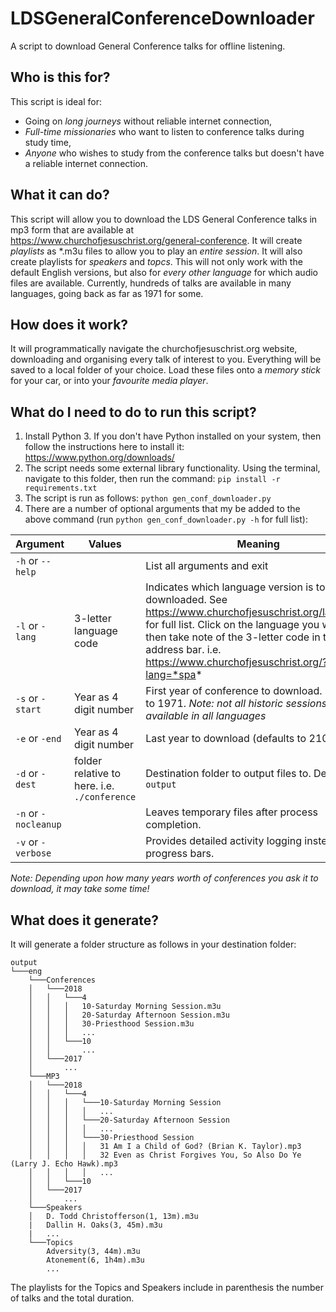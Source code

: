 # LDSGeneralConferenceDownloader
A script to download General Conference talks for offline listening.

## Who is this for?
This script is ideal for:
 - Going on *long journeys* without reliable internet connection,
 - *Full-time missionaries* who want to listen to conference talks during study time,
 - *Anyone* who wishes to study from the conference talks but doesn't have a reliable internet connection.
  
## What it can do?
This script will allow you to download the LDS General Conference talks in mp3 form that are available at https://www.churchofjesuschrist.org/general-conference.
It will create *playlists* as *.m3u files to allow you to play an *entire session*. 
It will also create playlists for *speakers* and *topcs*.
This will not only work with the default English versions, but also for *every other language* for which audio files are available.
Currently, hundreds of talks are available in many languages, going back as far as 1971 for some.

## How does it work?
It will programmatically navigate the churchofjesuschrist.org website, downloading and organising every talk of interest to you.
Everything will be saved to a local folder of your choice. 
Load these files onto a *memory stick* for your car, or into your *favourite media player*. 

## What do I need to do to run this script?
1. Install Python 3. If you don't have Python installed on your system, then follow the instructions here to install it: https://www.python.org/downloads/
2. The script needs some external library functionality. Using the terminal, navigate to this folder, then run the command:
`pip install -r requirements.txt`
3. The script is run as follows:
`python gen_conf_downloader.py`
4. There are a number of optional arguments that my be added to the above command (run `python gen_conf_downloader.py -h`
 for full list):

|Argument|Values|Meaning|
|--------|------|-------|
|`-h` or `--help`| |List all arguments and exit|
|`-l` or `-lang`| 3-letter language code|Indicates which language version is to be downloaded. See https://www.churchofjesuschrist.org/languages for full list. Click on the language you want, then take note of the 3-letter code in the address bar. i.e. https://www.churchofjesuschrist.org/?lang=*spa*|
|`-s` or `-start`|Year as 4 digit number|First year of conference to download. Defaults to 1971. _Note: not all historic sessions are available in all languages_|
|`-e` or `-end`|Year as 4 digit number|Last year to download (defaults to 2100).|
|`-d` or `-dest`|folder relative to here. i.e. `./conference`|Destination folder to output files to. Defaults to `output`|
|`-n` or `-nocleanup`| |Leaves temporary files after process completion.|
|`-v` or `-verbose`| |Provides detailed activity logging instead of progress bars.|

 _Note: Depending upon how many years worth of conferences you ask it to download, it may take some time!_

## What does it generate?
It will generate a folder structure as follows in your destination folder:
```
output
└───eng
    └───Conferences
    │   └───2018
    │   │   └───4
    │   │   │   10-Saturday Morning Session.m3u
    │   │   │   20-Saturday Afternoon Session.m3u
    │   │   │   30-Priesthood Session.m3u
    │   │   │   ...
    │   │   └───10
    │   │       ...
    │   └───2017
    │       ...
    └───MP3
    │   └───2018
    │   │   └───4
    │   │   │   └───10-Saturday Morning Session
    │   │   │   │   ...
    │   │   │   └───20-Saturday Afternoon Session
    │   │   │   │   ...
    │   │   │   └───30-Priesthood Session
    │   │   │   │   31 Am I a Child of God? (Brian K. Taylor).mp3
    │   │   │   │   32 Even as Christ Forgives You, So Also Do Ye (Larry J. Echo Hawk).mp3
    │   │   │   │   ...
    │   │   └───10
    │   └───2017
    │       ...
    └───Speakers
    │   D. Todd Christofferson(1, 13m).m3u
    |   Dallin H. Oaks(3, 45m).m3u
    |   ...
    └───Topics
        Adversity(3, 44m).m3u
        Atonement(6, 1h4m).m3u
        ...
```        
The playlists for the Topics and Speakers include in parenthesis the number of talks and the total duration.

